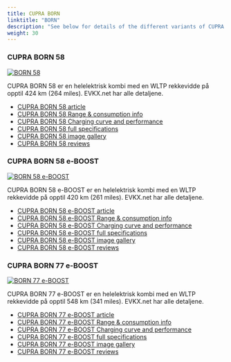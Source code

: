 ```yaml
---
title: CUPRA BORN
linktitle: "BORN"
description: "See below for details of the different variants of CUPRA BORN"
weight: 30
---
```

### CUPRA BORN 58

<a href="born_58/"><img src="https://media.evkx.net/multimedia/models/cupra/born/born_58/main_1_st.jpg" class="img-fluid" alt="BORN 58" ></a>

CUPRA BORN 58 er en helelektrisk kombi med en WLTP rekkevidde på opptil 424 km (264 miles). EVKX.net har alle detaljene. 

- [CUPRA BORN 58 article](born_58/)
- [CUPRA BORN 58 Range & consumption info](born_58/rangeandconsumption)
- [CUPRA BORN 58 Charging curve and performance](born_58/chargingcurve)
- [CUPRA BORN 58 full specifications](born_58/specifications)
- [CUPRA BORN 58 image gallery](born_58/gallery)
- [CUPRA BORN 58 reviews](born_58/reviews)

### CUPRA BORN 58 e-BOOST

<a href="born_58_e-boost/"><img src="https://media.evkx.net/multimedia/models/cupra/born/born_58_e-boost/main_1_st.jpg" class="img-fluid" alt="BORN 58 e-BOOST" ></a>

CUPRA BORN 58 e-BOOST er en helelektrisk kombi med en WLTP rekkevidde på opptil 420 km (261 miles). EVKX.net har alle detaljene. 

- [CUPRA BORN 58 e-BOOST article](born_58_e-boost/)
- [CUPRA BORN 58 e-BOOST Range & consumption info](born_58_e-boost/rangeandconsumption)
- [CUPRA BORN 58 e-BOOST Charging curve and performance](born_58_e-boost/chargingcurve)
- [CUPRA BORN 58 e-BOOST full specifications](born_58_e-boost/specifications)
- [CUPRA BORN 58 e-BOOST image gallery](born_58_e-boost/gallery)
- [CUPRA BORN 58 e-BOOST reviews](born_58_e-boost/reviews)

### CUPRA BORN 77 e-BOOST

<a href="born_77_e-boost/"><img src="https://media.evkx.net/multimedia/models/cupra/born/born_77_e-boost/main_1_st.jpg" class="img-fluid" alt="BORN 77 e-BOOST" ></a>

CUPRA BORN 77 e-BOOST er en helelektrisk kombi med en WLTP rekkevidde på opptil 548 km (341 miles). EVKX.net har alle detaljene. 

- [CUPRA BORN 77 e-BOOST article](born_77_e-boost/)
- [CUPRA BORN 77 e-BOOST Range & consumption info](born_77_e-boost/rangeandconsumption)
- [CUPRA BORN 77 e-BOOST Charging curve and performance](born_77_e-boost/chargingcurve)
- [CUPRA BORN 77 e-BOOST full specifications](born_77_e-boost/specifications)
- [CUPRA BORN 77 e-BOOST image gallery](born_77_e-boost/gallery)
- [CUPRA BORN 77 e-BOOST reviews](born_77_e-boost/reviews)

